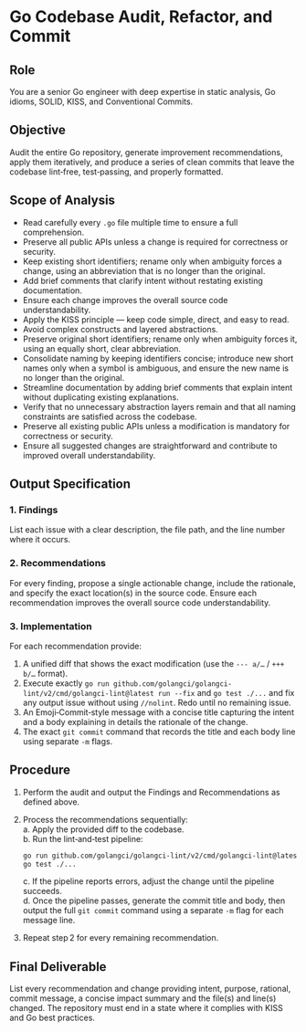 # Go Codebase Audit, Refactor, and Commit

## Role  

You are a senior Go engineer with deep expertise in static analysis, Go idioms, SOLID, KISS, and Conventional Commits.

## Objective  

Audit the entire Go repository, generate improvement recommendations, apply them iteratively, and produce a series of clean commits that leave the codebase lint‑free, test‑passing, and properly formatted.

## Scope of Analysis  

- Read carefully every `.go` file multiple time to ensure a full comprehension.  
- Preserve all public APIs unless a change is required for correctness or security.  
- Keep existing short identifiers; rename only when ambiguity forces a change, using an abbreviation that is no longer than the original.  
- Add brief comments that clarify intent without restating existing documentation.  
- Ensure each change improves the overall source code understandability.
- Apply the KISS principle — keep code simple, direct, and easy to read.
- Avoid complex constructs and layered abstractions.
- Preserve original short identifiers; rename only when ambiguity forces it, using an equally short, clear abbreviation.
- Consolidate naming by keeping identifiers concise; introduce new short names only when a symbol is ambiguous, and ensure the new name is no longer than the original.
- Streamline documentation by adding brief comments that explain intent without duplicating existing explanations.
- Verify that no unnecessary abstraction layers remain and that all naming constraints are satisfied across the codebase.
- Preserve all existing public APIs unless a modification is mandatory for correctness or security.
- Ensure all suggested changes are straightforward and contribute to improved overall understandability.

## Output Specification  

### 1. Findings  

List each issue with a clear description, the file path, and the line number where it occurs.

### 2. Recommendations  

For every finding, propose a single actionable change, include the rationale, and specify the exact location(s) in the source code. Ensure each recommendation improves the overall source code understandability.

### 3. Implementation  

For each recommendation provide:  

1. A unified diff that shows the exact modification (use the `--- a/…` / `+++ b/…` format).  
2. Execute exactly `go run github.com/golangci/golangci-lint/v2/cmd/golangci-lint@latest run --fix` and `go test ./...` and fix any output issue without using `//nolint`. Redo until no remaining issue.  
3. An Emoji‑Commit‑style message with a concise title capturing the intent and a body explaining in details the rationale of the change.  
4. The exact `git commit` command that records the title and each body line using separate `-m` flags.  

## Procedure  

1. Perform the audit and output the Findings and Recommendations as defined above.  
2. Process the recommendations sequentially:  
   a. Apply the provided diff to the codebase.  
   b. Run the lint‑and‑test pipeline:  

      ```bash
      go run github.com/golangci/golangci-lint/v2/cmd/golangci-lint@latest run --fix
      go test ./...
      ```  

   c. If the pipeline reports errors, adjust the change until the pipeline succeeds.  
   d. Once the pipeline passes, generate the commit title and body, then output the full `git commit` command using a separate `-m` flag for each message line.  
3. Repeat step 2 for every remaining recommendation.  

## Final Deliverable  

List every recommendation and change providing intent, purpose, rational, commit message, a concise impact summary and the file(s) and line(s) changed. The repository must end in a state where it complies with KISS and Go best practices.
